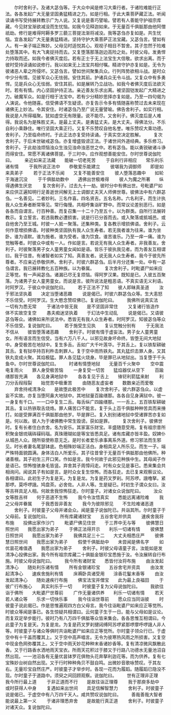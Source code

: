 <!-- { "loadSidebar": true } -->
　　尔时舍利子。及诸大苾刍等。于大众中闻是修习大乘行者。于诸险难能行正法。各各发起广大无量坚固勇猛精进之力。如是行相。于此大乘菩萨藏正法。听闻读诵书写受持展转教示广为人说。又复说是善巧譬喻。譬若有人善能守护祖宗库藏。今见财宝渐欲减没而生忧恼。如我今见释迦如来。于无量百千俱胝那由他阿僧祇劫。修行是难得阿耨多罗三藐三菩提法渐将减没。我等苾刍亦复如是。共生忧恼。宜各发起广大无量勇猛精进。坚持守护大乘菩萨正法宝藏。又苾刍言。譬如有人。有一亲子端正殊妙。父母见时适悦其心。观视子相目不暂舍。其子忽然于险难处堕落其中。有大飞禽捉持而去。又复堕落那落迦边高险之处。时彼父母。发勇悍力持取而还。如我今者佛灭度后。若有正士于无上法宝生大信敬。欲求出离。而于彼时受持读诵如说修行。我以如来无上法宝共相付嘱。精进守护亦复如是。无令为彼诸恶人辈之所侵坏。又苾刍言。譬如世间聚集兵众。行列阵势欲相斗战。是时众中少分有情。见彼军众心无怯弱。安住其前。护诸兵众无令斗战。又复众中有多勇悍。见是兵众心无怯弱。安住其前。如是展转乃立战功。如我今者佛灭度后法欲灭时。若有有情。内心坚固护持正法。亲近善友乐求出离。被坚固铠发起广大精进之力。破魔军众。如是行相于法宝中。若有少分精妙思择亦复如是。乃至一四句偈为人演说。令他随喜。信受佛语不生疑谤。亦复告示令多有情随喜称赞过去未来现在诸佛无上妙法。令其安住。时诸苾刍乃至广说无量譬喻。佛告舍利子。如实行相。我说是人所得福聚。犹如虚空无有限量。说不能尽。又舍利子。佛灭度后是人难得。我说名为是殊胜丈夫。是最上丈夫。是勇猛丈夫。是大丈夫。得佛法分。不乐自利小乘静住。唯行坚固大乘正行。又复不乐赞叹自他名誉。唯乐赞叹大乘功德。舍利子。乃至临命终时。于此正法亦复受持读诵。于真实空决定胜解。
　　复次舍利子。于后末世破戒苾刍。亦复增盛毁谤正法。于诸世间外道经典。多乐修习。舍利子。于此劫浊烦恼浊众生浊见浊命浊恶世之中。若有苾刍。能以勇锐破诸斗诤而得安住。常愿不离诸佛菩提。于三时中。应作观想善能安住。尔时世尊说伽陀曰。
　　亲近如来正法藏　　能破一切老死苦
　　于自利行非相应　　常乐利乐诸有情
　　于我所说正法中　　恭敬爱乐能建立
　　彼堪我为调御师　　即是如来真弟子
　　若于正法不乐闻　　又复不能善安住
　　彼人堕落恶趣中　　如轮于海速沉没
　　于千俱胝劫数中　　遇佛出世极难得
　　彼人为魔之所著　　纵得遇佛生厌怠
　　复次舍利子。过去九十一劫。彼时分中有佛出世。号毗婆尸如来应供正遍知明行足善逝世间解无上士调御丈夫天人师佛世尊。彼佛法中有六群苾刍。一名善见。二者妙利。三名作喜。四名贤吉。五名名称。六名利牙。而生计执我人众生寿者断常等见。常行侮慢。共相呼集诣旷野中。而常议论差别恶行。如是各各而自谓言。行百种善。而复召集一十二十乃至五十。以为群类。自所行法展转教示。复立誓言。若违我教必遭损害。说是行已分首而去。或入聚落或抵城邑。或自他舍乃至王城。时彼一人抵一聚落。还集种类。复各教示增损佛语。舍利子。云何作意增损佛语。时彼种类坚固执有我人众生寿者。若无我者谁为往来。谁为坐卧。谁为语默。谁为施者。谁为受者。谁为饮食。谁苦谁乐。乃至一痒一痛。谁为觉触等者。时彼众中或有一人。作如是言。若说无有我人众生寿者。非我善友。舍利子。时彼聚落男子女人童男童女闻如是语。皆乐于彼执我见者。而为善友互相谓曰。我于往昔。有诸智者如实了知。真善友者。说无我人众生寿者。我今于彼先所尊者。不应亲近恭敬供养。舍利子。时彼六群苾刍。后半月分还集一处。中有一苾刍谓言。我已展转教化五百种族。以为眷属。
　　复次舍利子。时毗婆尸如来应正等觉。有一声闻苾刍。诸漏已尽无复烦恼。得阿罗汉果。既知是已。入彼五百聚落。为诸男子女人童男童女。而说是言。彼所说法是粗恶语。不真实语无义利语。时阿罗汉。于彼众中说伽陀曰。
　　若于正法不了知　　彼人即昧真圣道
　　汝于邪法坚执着　　决定当堕诸恶趣
　　说是偈已。时彼六群苾刍众等。生大恚怒不乐信受。时阿罗汉。生大愍念赞叹佛已。复说伽陀曰。
　　我佛所说真实法　　一切有为悉无常
　　于诸法中皆无我　　是不坚固非常住
　　又复诸行皆造作　　体不实故空复空
　　愚夫痴迷坚执着　　于幻法中生动乱
　　说是偈已。又语彼苾刍等众。诸佛如来所说法中。悉皆无有我人众生寿者。时阿罗汉。知彼苾刍等众不乐信受。复说伽陀曰。
　　若于施受生见执　　复认觉触分别有
　　于无我法不信从　　彼皆堕落诸恶趣
　　舍利子。时彼有情于虚妄法。男子女人童男童女。所有语言而生信受。当有六万八千人。以邪见故身坏命终。皆堕无间大地狱中。身受极苦在地狱中。复生多舌。舌如广大千叶莲华。于其舌上。复以铁犁耕破其舌。复有狱卒持百利杵击刺罪人。复于空中雨热铁丸。其丸猛炽击罪人身。又其铁丸变成火聚。其焰极猛。罪人各见猛火烧身。毕是罪已从地狱出。当复堕于千头鱼中。尔时世尊说伽陀曰。
　　时诸有情堕地狱　　无量百千火聚中
　　空中震电复雨火　　罪人身受极苦恼
　　一身复受一切苦　　猛焰器仗从空下
　　百踰缮那皆充满　　各见身满地狱中
　　各各复见于舌上　　锋铓利箭猛来射
　　利刀分舌叚叚裂　　始觉苦中极重苦
　　由随恶友虚妄者　　数数亲近而爱敬
　　弃舍持戒清净众　　是故堕此极苦中
　　复次舍利子。彼六群苾刍众。以虚妄不实故。亦复当堕阿鼻大地狱中。其地狱量百踰缮那。各各自见身满狱中。彼一一身复有千口。一一口中复生二舌。每舌纵广四踰缮那。一一舌上。五百铁犁耕破其舌。复以热铁取舌烧烙。罪人痛苦口不能言。复于头上百千俱胝种种苦具而来捶打。如是受罪满百千俱胝那由他岁。毕是罪已。复入别别诸地狱中受诸罪苦亦复如是。何以故。彼人为于诸佛教中常生毁谤。获如是罪。
　　复次舍利子。彼佛世时。复有长者住白衣舍。名为安乐。其家富乐财宝。丰盛随意受用。复有祖宗昔所积聚金银琉璃砗磲码瑙。真珠珊瑚如是等宝皆悉具足。诸有库藏亦皆丰盈。奴婢仆从城邑人众。随所驱使称意无乏。是时长者爱乐承事离系外道。修习邪法而生邪见。时长者妻名尾瑟钵底。色相殊妙端正洁白。身相具足人所乐见。而生一子。端严殊特面貌圆满。身体洁白人所爱乐。其子往昔曾于无量百千俱胝那由他佛所。种诸善根。其子初生三开口笑。作如是言。我今何故于此邪见种族中生。其母闻子作是语已。惊怖惶骇身毛皆竖。弃舍其子周慞闷走。时有众女见是事已。悉来集会共相询问。闻说其子有如是言。是时众女复生惊怖。而各狂走。去已复来观察议论。各相谓曰。此初生子为复是天。为复是龙。为复是药叉罗刹。阿苏啰。誐噜拏。紧那啰。莫呼啰誐。鸠盘茶。必舍佐。人非人等。生是疑已。时初生子谓众女曰。汝等吉祥具足人相。何故舍我惊怖狂走。尔时童子。对诸女众说伽陀曰。
　　汝众女等胜吉祥　　何于恶道不生怖
　　我今令汝悟真实　　悉能远离诸险难
　　我之父母并眷属　　于我悉皆非善友
　　我今为彼除邪见　　不生险难诸恶道
　　舍利子。时彼童子父母并诸会众。闻是童子说伽陀已。共诣其所。尔时童子于父母前。复说伽陀曰。
　　所有库藏诸财宝　　五谷舍宅并供具
　　速疾舍我将布施　　投佛出家作沙门
　　毗婆尸佛见住世　　于三界中无与等
　　彼佛慧日照世间　　我愿出家为弟子
　　于佛正法得开示　　利乐一切诸有情
　　彼佛慧日照世间　　我愿出家为弟子
　　我佛具足三十二　　大丈夫相悉庄严
　　彼佛慧日照世间　　我愿出家为弟子
　　假使千俱胝劫中　　未尝闻是佛名字
　　如优昙花难值遇　　我愿出家为弟子
　　舍利子。时彼父母语童子言。汝能如是发清净心投佛出家。我今所有祖宗库藏二十俱胝金银珍宝悉施于汝。令汝展转自行布施。时彼父母说伽陀曰。
　　我今所有诸财宝　　悉皆付汝将布施
　　由汝发起清净心　　随处利乐诸有情
　　所有金银诸珍宝　　五谷舍宅并资具
　　由汝发起清净心　　速疾舍施利有情
　　床褥卧具诸受用　　涂香花鬘末香等
　　由汝发起清净心　　随处速疾行布施
　　佛宝法宝并僧宝　　此为最上良福田
　　于彼广行布施心　　真实利乐于一切
　　时彼童子复为父母说伽陀曰。
　　我欲往诣于佛所　　大毗婆尸世尊前
　　广作无量诸供养　　利乐一切诸有情
　　若天若人诸众等　　乐求一切快乐事
　　我今往诣世尊前　　愿众应当同诣彼
　　时彼童子说此偈已。作是思惟遍观四方白父母言。我今往诣毗婆尸如来应正等觉所。时彼众等闻是事已。各生惊疑共相谓曰。云何童子生于一日。能与父母如是议论。而复双足举步能行。彼时乃有八万四千俱胝等众皆来集会。各各思惟互相谓曰。今此童子为复是天。为复是龙。为复是药叉罗刹揵闼缚阿苏啰紧那啰摩呼啰誐人非人等。时彼童子与诸众等俱时共诣毗婆尸如来应正等觉所。尔时童子领众行已。于虚空中有十千盖而覆其上。又于空中高声唱言。无令为彼寒热风雨之所损害。又复空中现金色网弥覆其上。又于空中雨天妙花种种末香诸妙香等。复有清凉微风飘散此香。又于行路香水洒地雨天宝衣。所雨天花积过于膝又于行路八功德水无量池沼自然出现。一一池沼各有无量优昙钵罗花俱物头花奔拏利迦花等。而为供养。复有七宝殊妙台树自然出现。又于行时种种角贝不鼓自鸣。出微妙音歌咏赞叹。于其左右。无量珍宝自然庄严。时彼童子才举步时。各现一花而为履蹈。随履蹈已隐没不现。尔时童子于道路中。须臾之间回顾观察。说伽陀曰。
　　世有正理非正理　　我今所行最上道
　　于非正道而不行　　是故往诣正理尊
　　我于那庾多劫中　　或时获得人中身
　　复遇如来出世间　　具足信解智慧力
　　舍利子。时彼童子说是偈已。于虚空中有八万四千天人。咸共赞叹说伽陀曰。
　　善哉善哉大智者　　能说最上第一义
　　于诸非理悉弃舍　　是故能行真正道
　　舍利子。时彼童子对诸天众。复说伽陀曰。
